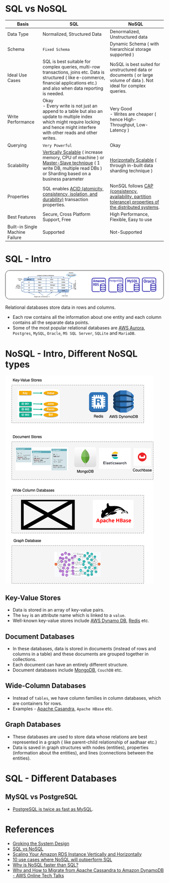 
# SQL vs NoSQL

Basis                                 | SQL                                                                                                                                                                                                                                                                                                              | NoSQL                                                                                                                                             |
---------------------------------------|------------------------------------------------------------------------------------------------------------------------------------------------------------------------------------------------------------------------------------------------------------------------------------------------------------------|---------------------------------------------------------------------------------------------------------------------------------------------------|
Data Type | Normalized, Structured Data                                                                                                                                                                                                                                                                                      | Denormalized, Unstructured data                                                                                                                   |
Schema | `Fixed Schema`                                                                                                                                                                                                                                                                                                   | Dynamic Schema ( with hierarchical storage supported )                                                                                            |                                                                                             |
Ideal Use Cases | SQL is best suitable for complex queries, multi-row transactions, joins etc. Data is structured ( like e-commerce, financial applications etc.) and also when data reporting is needed.                                                                                                                          | NoSQL is best suited for unstructured data or documents ( or large volume of data ). Not ideal for complex queries.                               |                                                                                             |
Write Performance | Okay<br/>- Every write is not just an append to a table but also an update to multiple index which might require locking and hence might interfere with other reads and other writes.                                                                                                                            | Very Good<br/>- Writes are cheaper ( hence High-Throughput, Low-Latency )                                                                         |                                                                                             |
Querying | `Very Powerful`                                                                                                                                                                                                                                                                                                  | Okay                                                                                                                                              |                                                                                             |
Scalability | [Vertically Scalable](../0_SystemGlossaries/Scalability.md#vertical-scalability--scale-up-) ( increase memory, CPU of machine ) or [Master-Slave technique](../0_SystemGlossaries/Scalability.md#db---horizontal-scaling-techniques) ( 1 write DB, multiple read DBs ) or Sharding based on a business parameter | [Horizontally Scalable](../0_SystemGlossaries/Scalability.md#db---horizontal-scaling-techniques) ( through in-built data sharding technique )     |                                                                                             |
Properties | SQL enables [ACID (atomicity, consistency, isolation, and durability)](../0_SystemGlossaries/ACIDPropertyTransaction.md) transaction properties.                                                                                                                                                                 | NonSQL follows [CAP (consistency, availability, partition tolerance) properties of the distributed systems](../0_SystemGlossaries/CAPTheorem.md). |                                                                                             |
Best Features | Secure, Cross Platform Support, Free                                                                                                                                                                                                                                                                             | High Performance, Flexible, Easy to use                                                                                                           |
Built-in Single Machine Failure | Supported                                                                                                                                                                                                                                                                                                        | Not-Supported                                                                                                                                     |

# SQL - Intro

![img.png](assests/SQLDifferentTypes.png)

Relational databases store data in rows and columns.
- Each row contains all the information about one entity and each column contains all the separate data points.
- Some of the most popular relational databases are [AWS Aurora](../../2_AWSComponents/6_DatabaseServices/AmazonAurora/Readme.md), `Postgres`, `MySQL`, `Oracle`, `MS SQL Server`, `SQLite` and `MariaDB`.

# NoSQL - Intro, Different NoSQL types

![img.png](assests/NoSQL-DifferentDBtypes.png)

## Key-Value Stores 
- Data is stored in an array of key-value pairs. 
- The `key` is an attribute name which is linked to a `value`. 
- Well-known key-value stores include [AWS Dynamo DB](../../2_AWSComponents/6_DatabaseServices/AmazonDynamoDB.md), [Redis](Redis) etc.

## Document Databases 
- In these databases, data is stored in documents (instead of rows and columns in a table) and these documents are grouped together in collections. 
- Each document can have an entirely different structure. 
- Document databases include [MongoDB](MongoDB), `CouchDB` etc.

## Wide-Column Databases 
- Instead of `tables`, we have column families in column databases, which are containers for rows. 
- Examples - [Apache Casandra](Casandra.md), `Apache HBase` etc.

## Graph Databases 
- These databases are used to store data whose relations are best represented in a graph ( like parent-child relationship of aadhaar etc.)
- Data is saved in graph structures with nodes (entities), properties (information about the entities), and lines (connections between the entities).

# SQL - Different Databases

## MySQL vs PostgreSQL
- [PostgreSQL is twice as fast as MySQL](https://itnext.io/benchmark-databases-in-docker-mysql-postgresql-sql-server-7b129368eed7).

# References
- [Groking the System Design](https://www.educative.io/courses/grokking-the-system-design-interview/YQlK1mDPgpK)
- [SQL vs NoSQL](https://www.interviewbit.com/blog/sql-vs-nosql/)
- [Scaling Your Amazon RDS Instance Vertically and Horizontally](https://aws.amazon.com/blogs/database/scaling-your-amazon-rds-instance-vertically-and-horizontally/)
- [10 use cases where NoSQL will outperform SQL](https://www.networkworld.com/article/2999856/10-use-cases-where-nosql-will-outperform-sql.html)
- [Why is NoSQL faster than SQL?](https://softwareengineering.stackexchange.com/questions/175542/why-is-nosql-faster-than-sql)
- [Why and How to Migrate from Apache Cassandra to Amazon DynamoDB - AWS Online Tech Talks](https://www.youtube.com/watch?v=WuDGvG_4kC8)
